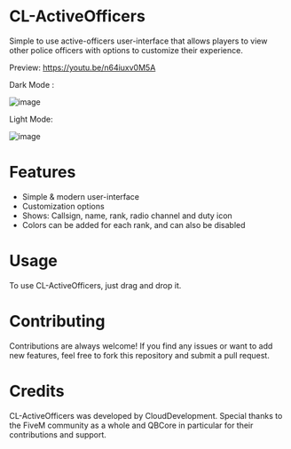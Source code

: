 # CL-ActiveOfficers
Simple to use active-officers user-interface that allows players to view other police officers with options to customize their experience.

Preview: https://youtu.be/n64iuxv0M5A

Dark Mode :

![image](https://github.com/NevoSwissa/CL-ActiveOfficers/assets/96447671/daa7b05d-64e2-4520-9bc2-320a6bec28f6)

Light Mode:

![image](https://github.com/NevoSwissa/CL-ActiveOfficers/assets/96447671/fc5ad82e-e76a-432f-adc0-13cdde585e38)

# Features
- Simple & modern user-interface
- Customization options
- Shows: Callsign, name, rank, radio channel and duty icon
- Colors can be added for each rank, and can also be disabled

# Usage

To use CL-ActiveOfficers, just drag and drop it.

# Contributing

Contributions are always welcome! If you find any issues or want to add new features, feel free to fork this repository and submit a pull request.

# Credits

CL-ActiveOfficers was developed by CloudDevelopment. Special thanks to the FiveM community as a whole and QBCore in particular for their contributions and support.
